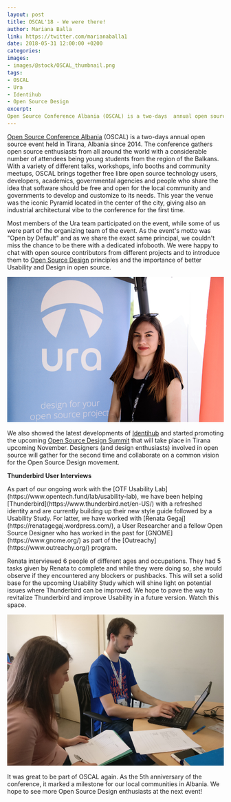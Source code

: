 ```yaml
---
layout: post
title: OSCAL'18 - We were there!
author: Mariana Balla
link: https://twitter.com/marianaballa1
date: 2018-05-31 12:00:00 +0200
categories: 
images:
- images/@stock/OSCAL_thumbnail.png
tags:
- OSCAL
- Ura
- Identihub
- Open Source Design
excerpt:
Open Source Conference Albania (OSCAL) is a two-days  annual open source event held in Tirana, Albania since 2014. The conference gathers open source enthusiasts from all around the world with a considerable number of attendees being young students from the region of the Balkans. Most members of the Ura team participated on the event, while some of us were part of the organizing team of the event.[…]
---
```


[Open Source Conference Albania](https://oscal.openlabs.cc/) (OSCAL) is a two-days  annual open source event held in Tirana, Albania since 2014.  The conference gathers open source enthusiasts from all around the world with a considerable number of attendees being young students from the region of the Balkans. With a variety of different talks, workshops, info booths and community meetups, OSCAL brings together free libre open source technology users, developers, academics, governmental agencies and people who share the idea that software should be free and open for the local community and governments to develop and customize to its needs. This year the venue was the iconic Pyramid located in the center of the city, giving also an industrial architectural vibe to the conference for the first time.

Most members of the Ura team participated on the event, while some of us were part of the organizing team of the event. As the event's motto was "Open by Default" and as we share the exact same principal, we couldn't miss the chance to be there with a dedicated infobooth. We were happy to chat with open source contributors from different projects and to introduce them to [Open Source Design](https://opensourcedesign.net/) principles and the importance of better Usability and Design in open source.

![Ura](/images/@stock/OSCALMariana.jpg)

We also showed the latest developments of [Identihub](https://identihub.co/) and started promoting the upcoming [Open Source Design Summit](https://github.com/opensourcedesign/organization/issues/103) that will take place in Tirana upcoming November. Designers (and design enthusiasts) involved in open source will gather for the second time and collaborate on a common vision for the Open Source Design movement.

**Thunderbird User Interviews**
<p>As part of our ongoing work with the [OTF Usability Lab](https://www.opentech.fund/lab/usability-lab), we have been helping [Thunderbird](https://www.thunderbird.net/en-US/) with a refreshed identity and are currently building up their new style guide followed by a Usability Study. For latter, we have worked with [Renata Gegaj](https://renatagegaj.wordpress.com/), a User Researcher and a fellow Open Source Designer who has worked in the past for [GNOME](https://www.gnome.org/) as part of the [Outreachy](https://www.outreachy.org/) program.</p>

Renata interviewed 6 people of different ages and occupations. They had 5 tasks given by Renata to complete and while they were doing so, she would observe if they encountered any blockers or pushbacks. 
This will set a solid base for the upcoming Usability Study which will shine light on potential issues where Thunderbird can be improved. We hope to pave the way to revitalize Thunderbird and improve Usability in a future version. Watch this space. 

![Renata Gegaj](/images/@stock/OSCALRenata.jpg)

It was great to be part of OSCAL again. As the 5th anniversary of the conference, it marked a milestone for our local communities in Albania. We hope to see more Open Source Design enthusiasts at the next event!
